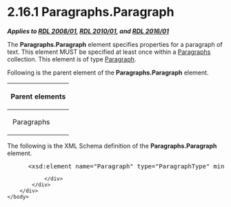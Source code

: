 <html dir="LTR" xmlns:mshelp="http://msdn.microsoft.com/mshelp" xmlns:ddue="http://ddue.schemas.microsoft.com/authoring/2003/5" xmlns:xlink="http://www.w3.org/1999/xlink" xmlns:tool="http://www.microsoft.com/tooltip">
    <head>
        <meta http-equiv="Content-Type" content="text/html; CHARSET=utf-8"></meta>
        <meta name="save" content="history"></meta>
        <title>2.16.1 Paragraphs.Paragraph</title>
        <xml>
            <mshelp:toctitle title="2.16.1 Paragraphs.Paragraph"></mshelp:toctitle>
            <mshelp:rltitle title="[MS-RDL]: Paragraphs.Paragraph"></mshelp:rltitle>
            <mshelp:keyword index="A" term="e3905e6e-a942-41cd-b4a2-3cc333c432b3"></mshelp:keyword>
            <mshelp:attr name="DCSext.ContentType" value="open specification"></mshelp:attr>
            <mshelp:attr name="AssetID" value="e3905e6e-a942-41cd-b4a2-3cc333c432b3"></mshelp:attr>
            <mshelp:attr name="TopicType" value="kbRef"></mshelp:attr>
            <mshelp:attr name="DCSext.Title" value="[MS-RDL]: Paragraphs.Paragraph" />
        </xml>
    </head>
    <body>
        <div id="header">
            <h1 class="heading">2.16.1 Paragraphs.Paragraph</h1>
        </div>
        <div id="mainSection">
            <div id="mainBody">
                <div id="allHistory" class="saveHistory"></div>
                <div id="sectionSection0" class="section" name="collapseableSection">
                    

<p><b><i>Applies to </i></b><a href="1e855f94-4617-47e4-b89e-0856c6cb420f.html"><b><i>RDL 2008/01</i></b></a><b><i>,
</i></b><a href="3428e690-a348-4ec7-8a6a-8efb42d2cdee.html"><b><i>RDL 2010/01</i></b></a><b><i>,
and </i></b><a href="52ce3983-2bfc-4e72-9359-42aaf5fe4509.html"><b><i>RDL 2016/01</i></b></a></p>

<p>The <b>Paragraphs.Paragraph</b> element specifies properties
for a paragraph of text. This element MUST be specified at least once within a <a href="ae693479-2639-48fe-b974-ac95d49ac7bd.html">Paragraphs</a> collection.
This element is of type <a href="c813d832-e92f-40e9-aadf-77ec1845efbb.html">Paragraph</a>.</p>

<p>Following is the parent element of the <b>Paragraphs.Paragraph</b>
element.</p>

<table>
 <thead>
  <tr>
   <th>
   <p>Parent elements</p>
   </th>
  </tr>
 </thead>
 <tr>
  <td>
  <p> Paragraphs </p>
  </td>
 </tr>
</table>

<p>The following is the XML Schema definition of the <b>Paragraphs.Paragraph</b>
element.</p>

<dl>
<dd>
<div><pre> &lt;xsd:element name=&quot;Paragraph&quot; type=&quot;ParagraphType&quot; minOccurs=&quot;1&quot; maxOccurs=&quot;unbounded&quot;/&gt;
</pre></div>
</dd></dl>


                </div>
            </div>
        </div>
    </body>
</html>